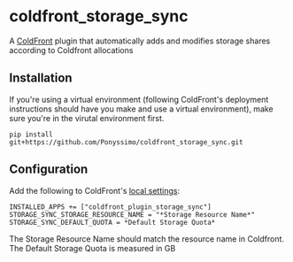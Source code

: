 # coldfront_storage_sync
A [ColdFront](https://coldfront.readthedocs.io/en/latest/) plugin that automatically adds and modifies storage shares according to Coldfront allocations
## Installation
If you're using a virtual environment (following ColdFront's deployment instructions should have you make and use a virtual environment), make sure you're in the virutal environment first.
```
pip install git+https://github.com/Ponyssimo/coldfront_storage_sync.git
```
## Configuration
Add the following to ColdFront's [local settings](https://coldfront.readthedocs.io/en/latest/config/#configuration-files):
```
INSTALLED_APPS += ["coldfront_plugin_storage_sync"]
STORAGE_SYNC_STORAGE_RESOURCE_NAME = "*Storage Resource Name*"
STORAGE_SYNC_DEFAULT_QUOTA = *Default Storage Quota*
```

The Storage Resource Name should match the resource name in Coldfront.
The Default Storage Quota is measured in GB
